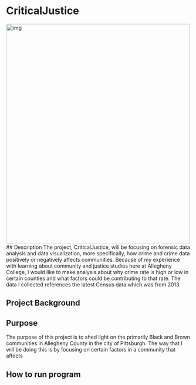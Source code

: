 # CriticalJustice
 
<img src="Logo.png" alt = "img" width="500" height="600"> 
## Description 
The project, CriticalJustice, will be focusing on forensic data analysis and data visualization, more specifically, how crime and crime data positively or negatively affects communities. Because of my experience with learning about community and justice studies here at Allegheny College, I would like to make analysis about why crime rate is high or low in certain counties and what factors could be contributing to that rate. The data I collected references the latest Census data which was from 2013.

## Project Background

## Purpose
The purpose of this project is to shed light on the primarily Black and Brown communities in Allegheny County in the city of Pittsburgh. The way that I will be doing this is by focusing on certain factors in a community that affects 

## How to run program
